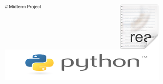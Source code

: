<img src="icon.png" align="right" />
# Midterm Project <img src="python.png" height="100px" width="100%" />
